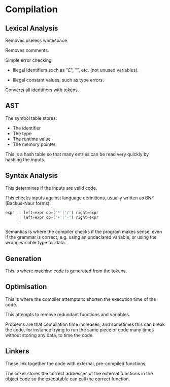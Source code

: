 # Compilation

## Lexical Analysis

Removes useless whitespace.

Removes comments.

Simple error checking:

- Illegal identifiers such as "£", "\", etc. (not unused variables).

- Illegal constant values, such as type errors.

Converts all identifiers with tokens.

## AST

The symbol table stores:

- The identifier
- The type
- The runtime value
- The memory pointer

This is a hash table so that many entries can be read very quickly by hashing the inputs.

## Syntax Analysis

This determines if the inputs are valid code.

This checks inputs against language definitions, usually written as
BNF (Backus-Naur forms).

```python
expr  : left=expr op=('*'|'/') right=expr
      | left=expr op=('+'|'-') right=expr
      ;
```

Semantics is where the compiler checks if the program makes sense, even if the grammar
is correct, e.g. using an undeclared variable, or using the wrong variable type for data.

## Generation

This is where machine code is generated from the tokens.

## Optimisation

This is where the compiler attempts to shorten the execution time of the code.

This attempts to remove redundant functions and variables.

Problems are that compilation time increases, and sometimes this can break the code,
for instance trying to run the same piece of code many times without storing any data, to time
the code.

## Linkers

These link together the code with external, pre-compiled functions.

The linker stores the correct addresses of the external functions in the object code so the executable can call the correct function.

